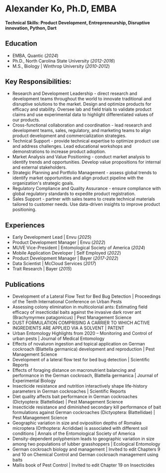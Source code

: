 # Alexander Ko, Ph.D, EMBA

#### Technical Skills: Product Development, Entrepreneurship, Disruptive innovation, Python, Dart

## Education
- EMBA, Quantic (_2024_)
- Ph.D., North Carolina State University (_2012-2016_)
- M.S., Biology | Winthrop University (_2010-2012_)
  
## Key Responsibilities:

- Research and Development Leadership - direct research and development teams throughout the world to innovate traditional and disruptive solutions to the market. Design and optimize products for efficacy and stability. Oversee lab and field trials to validate product claims and use experimental data to highlight differentiated values of our products.
- Cross-functional collaboration and coordination - lead research and development teams, sales, regulatory, and marketing teams to align product development and commercialization strategies.
- Technical Support - provide technical expertise to optimize product use and address challenges. Lead educational workshops and demonstrations to increase product adoption.
- Market Analysis and Value Positioning - conduct market analysis to identify trends and opportunities. Develop value propositions for internal and external stakeholders.
- Strategic Planning and Portfolio Management - assess global trends to identify market opportunities and align product pipeline with the organization's strategic goals.
- Regulatory Compliance and Quality Assurance - ensure compliance with global regulatory standards to expedite product registration. 
- Sales Support - partner with sales teams to create technical materials tailored to customer needs. Use data-driven insights to improve product positioning.

## Experiences
- Early Development Lead | Envu (_2025_)
- Product Development Manager | Envu (_2022_)
- MUVE Vice-President | Entomological Society of America (_2024_)
- Mobile Application Developer | Self Employed (_2022_)
- Product Development Manager | Bayer (_2017-2022_)
- Data Scientist | McCloud Services (_2017_)
- Trait Research | Bayer (_2015_)

## Publications
- Development of a Lateral Flow Test for Bed Bug Detection | Proceedings of the Tenth International Conference on Urban Pests
- Assessing colony elimination in multicolonial ants: Estimating field efficacy of insecticidal baits against the invasive dark rover ant (Brachymyrmex patagonicus) | Pest Management Science
- DUST FORMULATION COMPRISING A CARRIER TO WHICH ACTIVE INGREDIENTS ARE APPLIED VIA A SOLVENT | PATENT
- Urban Entomology Highlights from 2020 – Monitoring and Control of urban pests | Journal of Medical Entomology
- Effects of novaluron ingestion and topical application on German cockroach (Blattella germanica) development and reproduction | Pest Management Science
- Development of a lateral flow test for bed bug detection | Scientific Reports
- Effects of foraging distance on macronutrient balancing and performance in the German cockroach, Blattella germanica | Journal of Experimental Biology
- Insecticide resistance and nutrition interactively shape life-history parameters in German cockroaches | Scientific Reports
- Diet quality affects bait performance in German cockroaches (Dictyoptera: Blattellidae) | Pest Management Science
- Insecticide resistance and diminished secondary kill performance of bait formulations against German cockroaches (Dictyoptera: Blattellidae) | Pest Management Science
- Geographic variation in size and oviposition depths of Romalea microptera (Orthoptera: Acrididae) is associated with different soil conditions | Annals of the Entomological Society of America
- Density-dependent polyphenism leads to geographic variation in size among two populations of lubber grasshoppers | Ecological Entomology
- German cockroach biology and management | Invited to edit Chapters 9 and 10 on Chemical Control and German cockroach management using baits
- Mallis book of Pest Control | Invited to edit Chapter 19 on Insecticides


